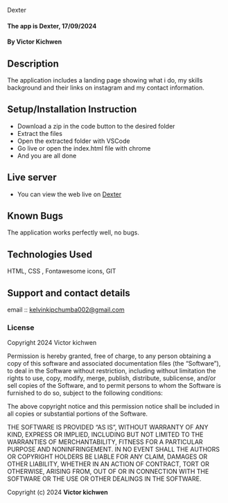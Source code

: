  Dexter
#### The app is Dexter, 17/09/2024
#### **By Victor Kichwen**
## Description
The application includes a  landing page showing what i do, my skills background and their links on instagram  and my contact information.

## Setup/Installation Instruction
* Download a zip in the code button to the desired folder
* Extract the files
* Open the extracted folder with VSCode
* Go live or open the index.html file with chrome
* And you are all done

## Live server
* You can view the web live on [Dexter](https://v-kichwen.instagram.io/dexter-sdft11/)

## Known Bugs
The application works perfectly well, no bugs.

## Technologies Used
HTML, CSS , Fontawesome icons, GIT

## Support and contact details
email :: kelvinkipchumba002@gmail.com

### License
Copyright 2024 Victor kichwen

Permission is hereby granted, free of charge, to any person obtaining a copy of this software and associated documentation files (the “Software”), to deal in the Software without restriction, including without limitation the rights to use, copy, modify, merge, publish, distribute, sublicense, and/or sell copies of the Software, and to permit persons to whom the Software is furnished to do so, subject to the following conditions:

The above copyright notice and this permission notice shall be included in all copies or substantial portions of the Software.

THE SOFTWARE IS PROVIDED “AS IS”, WITHOUT WARRANTY OF ANY KIND, EXPRESS OR IMPLIED, INCLUDING BUT NOT LIMITED TO THE WARRANTIES OF MERCHANTABILITY, FITNESS FOR A PARTICULAR PURPOSE AND NONINFRINGEMENT. IN NO EVENT SHALL THE AUTHORS OR COPYRIGHT HOLDERS BE LIABLE FOR ANY CLAIM, DAMAGES OR OTHER LIABILITY, WHETHER IN AN ACTION OF CONTRACT, TORT OR OTHERWISE, ARISING FROM, OUT OF OR IN CONNECTION WITH THE SOFTWARE OR THE USE OR OTHER DEALINGS IN THE SOFTWARE.

Copyright (c) 2024 **Victor kichwen**